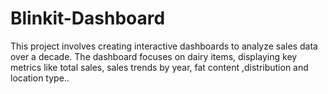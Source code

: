 # Blinkit-Dashboard
This project involves creating interactive dashboards to analyze sales data over a decade. The dashboard focuses on dairy items, displaying key metrics like total sales, sales trends by year, fat content ,distribution and location type.. 
